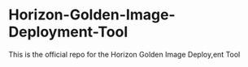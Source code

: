 # Horizon-Golden-Image-Deployment-Tool
This is the official repo for the Horizon Golden Image Deploy,ent Tool
